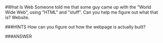 #What Is Web
Someone told me that some guy came up with the "World Wide Web", using "HTML" and "stuff". Can you help me figure out what that is? Website.

###HINTS
How can you figure out how the webpage is actually built?

###ANSWER
